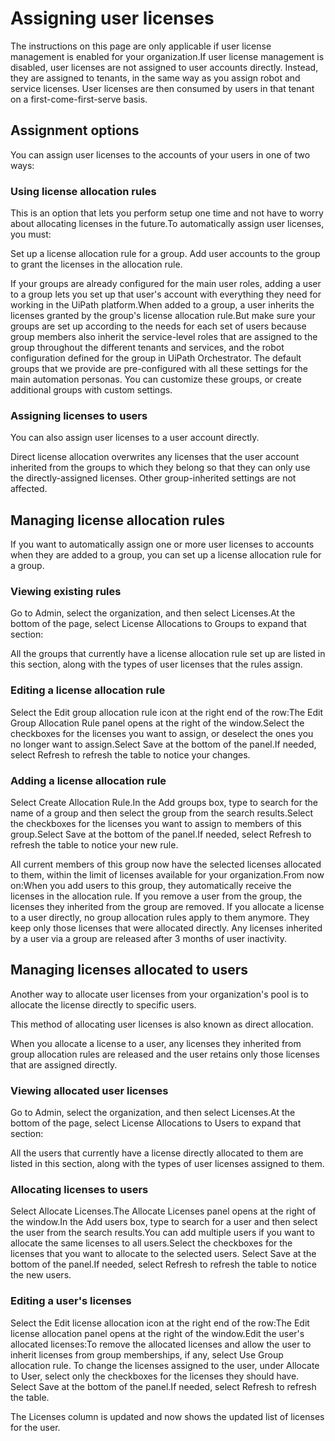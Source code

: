 ﻿# Assigning user licenses

The instructions on this page are only applicable if user license management is enabled for your organization.If user license management is disabled, user licenses are not assigned to user accounts directly. Instead, they are assigned to tenants, in the same way as you assign robot and service licenses. User licenses are then consumed by users in that tenant on a first-come-first-serve basis.

## Assignment options

You can assign user licenses to the accounts of your users in one of two ways:


### Using license allocation rules

This is an option that lets you perform setup one time and not have to worry about allocating licenses in the future.To automatically assign user licenses, you must:

Set up a license allocation rule for a group.
					Add user accounts to the group to grant the licenses in the allocation rule.

If your groups are already configured for the main user roles, adding a user to a group lets you set up that user's account with everything they need for working in the UiPath platform.When added to a group, a user inherits the licenses granted by the group's license allocation rule.But make sure your groups are set up according to the needs for each set of users because group members also inherit the service-level roles that are assigned to the group throughout the different tenants and services, and the robot configuration defined for the group in UiPath Orchestrator.	The default groups that we provide are pre-configured with all these settings for the main automation personas. You can customize these groups, or create additional groups with custom settings.


### Assigning licenses to users

You can also assign user licenses to a user account directly.

Direct license allocation overwrites any licenses that the user account inherited from the groups to which they belong so that they can only use the directly-assigned licenses. Other group-inherited settings are not affected.


## Managing license allocation rules

If you want to automatically assign one or more user licenses to accounts when they are added to a group, you can set up a license allocation rule for a group.


### Viewing existing rules

Go to Admin, select the organization, and then select Licenses.At the bottom of the page, select License Allocations to Groups to expand that section:

All the groups that currently have a license allocation rule set up are listed in this section, along with the types of user licenses that the rules assign.


### Editing a license allocation rule

Select the Edit group allocation rule icon at the right end of the row:The Edit Group Allocation Rule panel opens at the right of the window.Select the checkboxes for the licenses you want to assign, or deselect the ones you no longer want to assign.Select Save at the bottom of the panel.If needed, select Refresh to refresh the table to notice your changes.


### Adding a license allocation rule

Select Create Allocation Rule.In the Add groups box, type to search for the name of a group and then select the group from the search results.Select the checkboxes for the licenses you want to assign to members of this group.Select Save at the bottom of the panel.If needed, select Refresh to refresh the table to notice your new rule.

All current members of this group now have the selected licenses allocated to them, within the limit of licenses available for your organization.From now on:When you add users to this group, they automatically receive the licenses in the allocation rule. If you remove a user from the group, the licenses they inherited from the group are removed. If you allocate a license to a user directly, no group allocation rules apply to them anymore. They keep only those licenses that were allocated directly. Any licenses inherited by a user via a group are released after 3 months of user inactivity.


## Managing licenses allocated to users

Another way to allocate user licenses from your organization's pool is to allocate the license directly to specific users.

This method of allocating user licenses is also known as direct allocation.

When you allocate a license to
            a user, any licenses they inherited from group allocation rules are released and the
            user retains only those licenses that are assigned directly.


### Viewing allocated user licenses

Go to Admin, select the organization, and then select Licenses.At the bottom of the page, select License Allocations to Users to expand that section:

All the users that currently have a license directly allocated to them are listed in this section, along with the types of user licenses assigned to them.


### Allocating licenses to users

Select Allocate Licenses.The Allocate Licenses panel opens at the right of the window.In the Add users box, type to search for a user and then select the user from the search results.You can add multiple users if you want to allocate the same licenses to all users.Select the checkboxes for the licenses that you want to allocate to the selected users. Select Save at the bottom of the panel.If needed, select Refresh to refresh the table to notice the new users.


### Editing a user's licenses

Select the Edit license allocation icon at the right end of the row:The Edit license allocation panel opens at the right of the window.Edit the user's allocated licenses:To remove the allocated licenses and allow the user to inherit licenses from group memberships, if any, select Use Group allocation rule. To change the licenses assigned to the user, under Allocate to User, select only the checkboxes for the licenses they should have. Select Save at the bottom of the panel.If needed, select Refresh to refresh the table.

The Licenses column is updated and now shows the updated list of licenses for the user.

